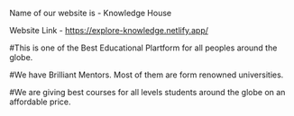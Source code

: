 Name of our website is - Knowledge House

Website Link - https://explore-knowledge.netlify.app/

#This is one of the Best Educational Plartform for all peoples around the globe.

#We have Brilliant Mentors. Most of them are form renowned universities.

#We are giving best courses for all levels students around the globe on an affordable price.